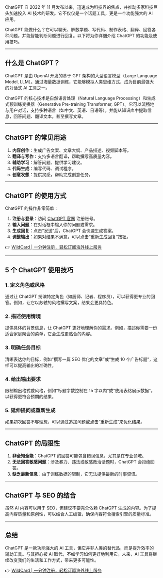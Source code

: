 ChatGPT 自 2022 年 11 月发布以来，迅速成为科技界的焦点，并推动多家科技巨头加速投入 AI 技术的研发。它不仅仅是一个话题工具，更是一个功能强大的 AI 应用。

ChatGPT 能做什么？它可以聊天、解数学题、写代码、制作表格、翻译、回答各种问题，并能智能判断问题进行回复。以下将为你详细介绍 ChatGPT 的功能及使用技巧。

---

## 什么是 ChatGPT？

ChatGPT 是由 OpenAI 开发的基于 GPT 架构的大型语言模型（Large Language Model, LLM）。通过海量数据训练，它能够模拟人类思维方式，成为目前最强大的对话式 AI 工具之一。

ChatGPT 的核心技术是自然语言处理（Natural Language Processing）和生成式预训练变换器（Generative Pre-training Transformer, GPT）。它可以流畅地与用户对话，支持多种语言（如中文、英语、日语等），并能从知识库中提取信息，回答问题、翻译文本，甚至撰写文章。

---

## ChatGPT 的常见用途

1. **内容创作**：生成广告文案、文章大纲、产品描述、视频脚本等。
2. **翻译与写作**：支持多语言翻译，帮助撰写高质量内容。
3. **辅助学习**：解答问题、提供学习建议。
4. **代码生成**：编写代码、调试程序。
5. **创意发想**：提供灵感，帮助完成创意任务。

---

## ChatGPT 的使用方式

ChatGPT 的操作非常简单：
1. **注册与登录**：访问 [ChatGPT 官网](https://bit.ly/bewildcard) 注册账号。
2. **输入问题**：在对话框中输入你的问题或需求。
3. **生成回复**：点击“发送”后，ChatGPT 会快速生成答案。
4. **调整输出**：如果对结果不满意，可以点击“重新生成回复”按钮。

👉 [WildCard | 一分钟注册，轻松订阅海外线上服务](https://bit.ly/bewildcard)

---

## 5 个 ChatGPT 使用技巧

### 1. 定义角色或风格
通过让 ChatGPT 扮演特定角色（如厨师、记者、程序员），可以获得更专业的回答。例如，让它以苏轼的风格撰写文案，结果会更具特色。

### 2. 描述使用情境
提供具体的背景信息，让 ChatGPT 更好地理解你的需求。例如，描述你需要一份适合家庭聚会的菜单，它会生成更贴合的内容。

### 3. 明确任务目标
清晰表达你的目标，例如“撰写一篇 SEO 优化的文章”或“生成 10 个广告标题”，这样可以提高输出的准确性。

### 4. 给出输出要求
限制输出格式或风格，例如“标题字数控制在 15 字以内”或“使用表格展示数据”，以获得更符合预期的结果。

### 5. 延伸提问或重新生成
如果初次回答不够理想，可以通过追加问题或点击“重新生成”来优化结果。

---

## ChatGPT 的局限性

1. **非全知全能**：ChatGPT 的回答可能包含错误信息，尤其是在专业领域。
2. **无法回答敏感问题**：涉及暴力、违法或敏感政治话题时，ChatGPT 会拒绝回答。
3. **缺乏最新信息**：由于训练数据的限制，它无法提供最新的时事资讯。

---

## ChatGPT 与 SEO 的结合

虽然 AI 内容可以用于 SEO，但建议不要完全依赖 ChatGPT 生成的内容。为了提高内容质量和原创性，可以结合人工编辑，确保内容符合搜索引擎的质量标准。

---

## 总结

ChatGPT 是一款功能强大的 AI 工具，但它并非人类的替代品，而是提升效率的辅助工具。与其担心被 AI 取代，不如学习如何更好地利用它。未来，AI 工具将继续改变我们的生活和工作方式，带来更多可能性。

👉 [WildCard | 一分钟注册，轻松订阅海外线上服务](https://bit.ly/bewildcard)